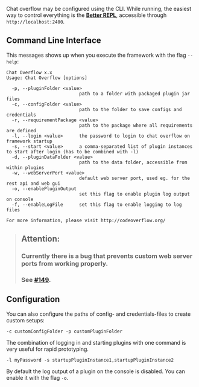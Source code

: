 Chat overflow may be configured using the CLI. While running, the easiest way to control everything is the [**Better REPL**](Using-the-GUI.md), accessible through `http://localhost:2400`.

## Command Line Interface

This messages shows up when you execute the framework with the flag `--help`:

```
Chat Overflow x.x
Usage: Chat Overflow [options]

  -p, --pluginFolder <value>
                           path to a folder with packaged plugin jar files
  -c, --configFolder <value>
                           path to the folder to save configs and credentials
  -r, --requirementPackage <value>
                           path to the package where all requirements are defined
  -l, --login <value>      the password to login to chat overflow on framework startup
  -s, --start <value>      a comma-separated list of plugin instances to start after login (has to be combined with -l)
  -d, --pluginDataFolder <value>
                           path to the data folder, accessible from within plugins
  -w, --webServerPort <value>
                           default web server port, used eg. for the rest api and web gui
  -o, --enablePluginOutput
                           set this flag to enable plugin log output on console
  -f, --enableLogFile      set this flag to enable logging to log files

For more information, please visit http://codeoverflow.org/
```
> ## Attention:
> ### Currently there is a bug that prevents custom web server ports from working properly.
> ### See [#149](https://github.com/codeoverflow-org/chatoverflow/issues/149).

## Configuration

You can also configure the paths of config- and credentials-files to create custom setups:

```
-c customConfigFolder -p customPluginFolder
```

The combination of logging in and starting plugins with one command is very useful for rapid prototyping.

```
-l myPassword -s startupPluginInstance1,startupPluginInstance2
```

By default the log output of a plugin on the console is disabled. You can enable it with the flag `-o`.
